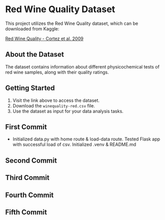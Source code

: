 # Red Wine Quality Dataset

This project utilizes the Red Wine Quality dataset, which can be downloaded from Kaggle:

[Red Wine Quality - Cortez et al. 2009](https://www.kaggle.com/datasets/uciml/red-wine-quality-cortez-et-al-2009)

## About the Dataset

The dataset contains information about different physicochemical tests of red wine samples, along with their quality ratings.

## Getting Started

1. Visit the link above to access the dataset.
2. Download the `winequality-red.csv` file.
3. Use the dataset as input for your data analysis tasks.

## First Commit

- Initialized data.py with home route & load-data route. Tested Flask app with successful load of csv. Initialized .venv & README.md

## Second Commit
## Third Commit
## Fourth Commit
## Fifth Commit